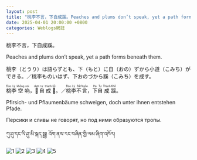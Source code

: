 ```yaml
---
layout: post
title: "桃李不言，下自成蹊。Peaches and plums don’t speak, yet a path forms beneath them."
date: 2025-04-01 20:00:00 +0800
categories: Weblogs網誌
---
```


桃李不言，下自成蹊。

Peaches and plums don’t speak, yet a path forms beneath them.

桃李（とうり）は語らずとも、下（もと）に自（おの）ずから小道（こみち）ができる。／桃李ものいはず、下おのづから蹊（こみち）を成す。

<ruby>桃<rt>Đào</rt></ruby><ruby>李<rt>Lý</rt></ruby>&nbsp;<ruby>空<rt>không</rt></ruby>&nbsp;<ruby>吶<rt>nói</rt></ruby>，<ruby>𨑜<rt>dưới</rt></ruby><ruby>自<rt>tự</rt></ruby>&nbsp;<ruby>成<rt>thành</rt></ruby>&nbsp;<ruby>𡓃<rt>lối</rt></ruby>。／<ruby>桃<rt>Đào</rt></ruby><ruby>李<rt>Lý</rt></ruby><ruby>不<rt>Bất</rt></ruby><ruby>言<rt>Ngôn</rt></ruby>，<ruby>下<rt>Hạ</rt></ruby><ruby>自<rt>Tự</rt></ruby>&nbsp;<ruby>成<rt>Thành</rt></ruby>&nbsp;<ruby>蹊<rt>Khê</rt></ruby>。

Pfirsich- und Pflaumenbäume schweigen, doch unter ihnen entstehen Pfade.

Персики и сливы не говорят, но под ними образуются тропы.

ཀུ་ཤུ་དང་ལི་ཤུ་མི་སྐད་སྨྲ། འོག་ནས་རང་བཞིན་གྱི་ལམ་ཞིག་འཁོར།

<div class="image-grid">
  <img src="https://sun9-67.userapi.com/impg/1TqzCPjjYkEBLaisj7AehqCGdnhCsyeRvVa-ww/kd1cFawg53g.jpg?size=1620x2160&quality=95&sign=c00e095ddd616a00e691314bc2162920&type=album" alt="1"/>
  <img src="https://sun9-9.userapi.com/impg/LchTtJtaOD0k3VCXM-PxtzkJxJIXneXAltdxUQ/sYRzpZrjXkY.jpg?size=1620x2160&quality=95&sign=92b0d092c98bccb2caeceaaa89d08eb4&type=album" alt="2"/>
  <img src="https://sun9-76.userapi.com/impg/0neSHBClBX73nRJvBgcgHn2V8lovIl7WLV2C4w/zFU_tVqe3Ig.jpg?size=1620x2160&quality=95&sign=115d605878da35dbf82d257f06e9b88f&type=album" alt="3"/>
  <img src="https://sun9-38.userapi.com/impg/TzUzth9PoMxmKaxejIJ0xqpqQHrgRkUpYqV0pQ/qIFGWm5C6B8.jpg?size=1620x2160&quality=95&sign=324d4d92742f63399447abd05f04e3f8&type=album" alt="4"/>
  <img src="https://sun9-45.userapi.com/impg/--xlawrjTbPaTl32wtcQbrF6uHL-XMqBnDplGA/tqroEnpepqQ.jpg?size=2560x1920&quality=95&sign=4c5e6e98b2d43bac9a1f6a37b1db2e7f&type=album" alt="5"/>
</div>
